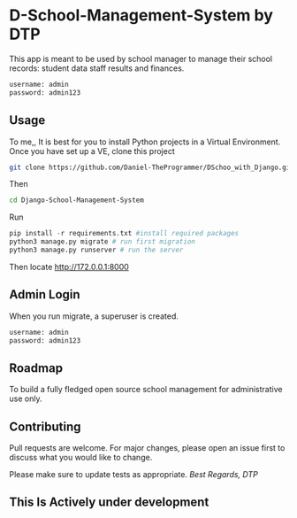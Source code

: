 # D-School-Management-System by DTP

This app is meant to be used by school manager to manage their school records:
student data
staff
results and
finances.


```bash
username: admin
password: admin123
```

## Usage
To me,, It is best for you to install Python projects in a Virtual Environment. Once you have set up a VE, clone this project

```bash
git clone https://github.com/Daniel-TheProgrammer/DSchoo_with_Django.git
```
Then

```bash
cd Django-School-Management-System
```
Run

```python
pip install -r requirements.txt #install required packages
python3 manage.py migrate # run first migration
python3 manage.py runserver # run the server
```
Then locate http://172.0.0.1:8000

## Admin Login
When you run migrate, a superuser is created.
```bash
username: admin
password: admin123
```

## Roadmap
To build a fully fledged open source school management for administrative use only.

## Contributing
Pull requests are welcome. For major changes, please open an issue first to discuss what you would like to change.

Please make sure to update tests as appropriate.
<i>Best Regards, DTP</i>

## This Is Actively under development
